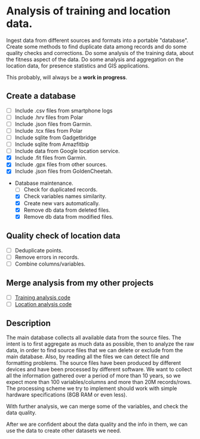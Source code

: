 
# Analysis of training and location data.

Ingest data from different sources and formats into a portable "database".
Create some methods to find duplicate data among records and do some quality checks
and corrections.
Do some analysis of the training data, about the fitness aspect of the data.
Do some analysis and aggregation on the location data, for presence statistics and GIS
applications.

This probably, will always be a **work in progress**.

## Create a database

- [ ] Include .csv  files from smartphone logs
- [ ] Include .hrv  files from Polar
- [ ] Include .json files from Garmin.
- [ ] Include .tcx  files from Polar
- [ ] Include sqlite from Gadgetbridge
- [ ] Include sqlite from Amazfitbip
- [ ] Include data from Google location service.
- [x] Include .fit  files from Garmin.
- [x] Include .gpx  files from other sources.
- [x] Include .json files from GoldenCheetah.
- Database maintenance.
   - [ ] Check for duplicated records.
   - [x] Check variables names similarity.
   - [x] Create new vars automatically.
   - [x] Remove db data from deleted files.
   - [x] Remove db data from modified files.

## Quality check of location data

- [ ] Deduplicate points.
- [ ] Remove errors in records.
- [ ] Combine columns/variables.

## Merge analysis from my other projects

- [ ] [Training analysis code](https://github.com/thanasisn/IStillBreakStuff/tree/main/training_analysis)
- [ ] [Location analysis code](https://github.com/thanasisn/IStillBreakStuff/tree/main/gpx_tools/gpx_db)

## Description

The main database collects all available data from the source files. The intent is to
first aggregate as much data as possible, then to analyze the raw data, in order to
find source files that we can delete or exclude from the main database. Also, by
reading all the files we can detect file and formatting problems. The source files
have been produced by different devices and have been processed by different
software. We want to collect all the information gathered over a period of more than
10 years, so we expect more than 100 variables/columns and more than 20M
records/rows. The processing scheme we try to implement should work with simple
hardware specifications (8GB RAM or even less).

With further analysis, we can merge some of the variables, and check the data
quality.

After we are confident about the data quality and the info in them, we can use the
data to create other datasets we need.

